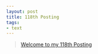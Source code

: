 ```yaml
---
layout: post
title: 118th Posting
tags: 
- text
---
```


> [Welcome to my 118th Posting](https://janghan-kor.tistory.com/578)
